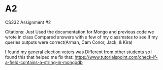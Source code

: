 # A2
CS332 Assignment #2

Citations:
Just Used the documentation for Mongo and previous code we wrote in class Compared answers with a few of my classmates to see if my queries outputs were correct(Arman, Cam Conor, Jack, & Kira)

I found my general election voters was Different from other students so I found this that helped me fix that: https://www.tutorialspoint.com/check-if-a-field-contains-a-string-in-mongodb
